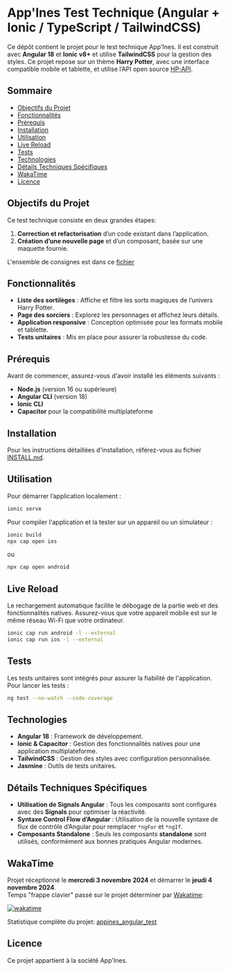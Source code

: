 # App'Ines Test Technique (Angular + Ionic / TypeScript / TailwindCSS)

Ce dépôt contient le projet pour le test technique App'Ines. Il est construit avec **Angular 18** et **Ionic v8+** et
utilise **TailwindCSS** pour la gestion des styles. Ce projet repose sur un thème **Harry Potter**, avec une interface
compatible mobile et tablette, et utilise l’API open source [HP-API](https://hp-api.onrender.com/).

## Sommaire

- [Objectifs du Projet](#objectifs-du-projet)
- [Fonctionnalités](#fonctionnalités)
- [Prérequis](#prérequis)
- [Installation](#installation)
- [Utilisation](#utilisation)
- [Live Reload](#live-reload)
- [Tests](#tests)
- [Technologies](#technologies)
- [Détails Techniques Spécifiques](#détails-techniques-spécifiques)
- [WakaTime](#wakatime)
- [Licence](#licence)

## Objectifs du Projet

Ce test technique consiste en deux grandes étapes:

1. **Correction et refactorisation** d’un code existant dans l’application.
2. **Création d’une nouvelle page** et d’un composant, basée sur une maquette fournie.

L'ensemble de consignes est dans ce [fichier](./CONSIGNES.md)

## Fonctionnalités

- **Liste des sortilèges** : Affiche et filtre les sorts magiques de l’univers Harry Potter.
- **Page des sorciers** : Explorez les personnages et affichez leurs détails.
- **Application responsive** : Conception optimisée pour les formats mobile et tablette.
- **Tests unitaires** : Mis en place pour assurer la robustesse du code.

## Prérequis

Avant de commencer, assurez-vous d'avoir installé les éléments suivants :

- **Node.js** (version 16 ou supérieure)
- **Angular CLI** (version 18)
- **Ionic CLI**
- **Capacitor** pour la compatibilité multiplateforme

## Installation

Pour les instructions détaillées d'installation, référez-vous au fichier [INSTALL.md](./INSTALL.md).

## Utilisation

Pour démarrer l’application localement :

```bash
ionic serve
```

Pour compiler l'application et la tester sur un appareil ou un simulateur :

```bash
ionic build
npx cap open ios
```

ou

```bash
npx cap open android
```

## Live Reload

Le rechargement automatique facilite le débogage de la partie web et des fonctionnalités natives. Assurez-vous que votre
appareil mobile est sur le même réseau Wi-Fi que votre ordinateur.

```bash
ionic cap run android -l --external
ionic cap run ios -l --external
```

## Tests

Les tests unitaires sont intégrés pour assurer la fiabilité de l'application. Pour lancer les tests :

```bash
ng test --no-watch --code-coverage
```

## Technologies

- **Angular 18** : Framework de développement.
- **Ionic & Capacitor** : Gestion des fonctionnalités natives pour une application multiplateforme.
- **TailwindCSS** : Gestion des styles avec configuration personnalisée.
- **Jasmine** : Outils de tests unitaires.

## Détails Techniques Spécifiques

- **Utilisation de Signals Angular** : Tous les composants sont configurés avec des **Signals** pour optimiser la
  réactivité.
- **Syntaxe Control Flow d’Angular** : Utilisation de la nouvelle syntaxe de flux de contrôle d’Angular pour
  remplacer `*ngFor` et `*ngIf`.
- **Composants Standalone** : Seuls les composants **standalone** sont utilisés, conformément aux bonnes pratiques
  Angular modernes.

## WakaTime

Projet réceptionné le **mercredi 3 novembre 2024** et démarrer le **jeudi 4 novembre 2024**.  
Temps "frappe clavier" passé sur le projet  déterminer par [Wakatime](https://wakatime.com/):

[![wakatime](https://wakatime.com/badge/user/9d5ca4bc-3c1b-4b73-948c-329a6e87bf24/project/0133d120-14d7-403b-9439-9512a01ca966.svg)](https://wakatime.com/badge/user/9d5ca4bc-3c1b-4b73-948c-329a6e87bf24/project/0133d120-14d7-403b-9439-9512a01ca966)

Statistique complète du projet: [appines_angular_test](https://wakatime.com/@9d5ca4bc-3c1b-4b73-948c-329a6e87bf24/projects/xltvbwlxih?start=2024-11-03&end=2024-11-09)

## Licence

Ce projet appartient à la société App'Ines.  
